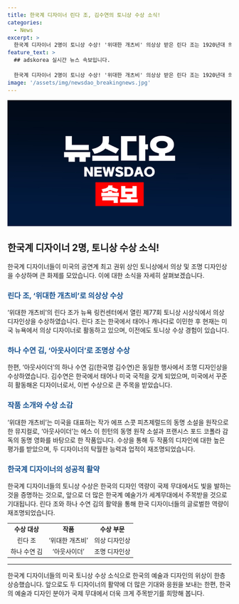 ```yaml
---
title: 한국계 디자이너 린다 조, 김수연의 토니상 수상 소식!
categories:
  - News
excerpt: >
  한국계 디자이너 2명이 토니상 수상! '위대한 개츠비' 의상상 받은 린다 조는 1920년대 의상을 재현, '개츠비' 세계로 관객 몰입시킴. '아웃사이더'의 김수연은 조명상, 브로드웨이 데뷔. 김 감독의 딸로 출생은 미국, 국적도 미국. 10여 년 미국 공연계 활동 후 '아웃사이더'로 토니상 수상, 미디어아트 작가로도 활동 중.
feature_text: >
  ## adskorea 실시간 뉴스 속보입니다.

  한국계 디자이너 2명이 토니상 수상! '위대한 개츠비' 의상상 받은 린다 조는 1920년대 의상을 재현, '개츠비' 세계로 관객 몰입시킴. '아웃사이더'의 김수연은 조명상, 브로드웨이 데뷔. 김 감독의 딸로 출생은 미국, 국적도 미국. 10여 년 미국 공연계 활동 후 '아웃사이더'로 토니상 수상, 미디어아트 작가로도 활동 중.
image: '/assets/img/newsdao_breakingnews.jpg'
---
```

![adskorea 속보](/assets/img/newsdao_breakingnews.jpg)

<h2 data-ke-size="size26">한국계 디자이너 2명, 토니상 수상 소식!</h2>

<p data-ke-size="size16">한국계 디자이너들이 미국의 공연계 최고 권위 상인 토니상에서 의상 및 조명 디자인상을 수상하며 큰 화제를 모았습니다. 이에 대한 소식을 자세히 살펴보겠습니다.</p>

<h3><b><span style="color: #1a5490;">린다 조, ‘위대한 개츠비’로 의상상 수상</span></b></h3>

<p data-ke-size="size16">‘위대한 개츠비’의 린다 조가 뉴욕 링컨센터에서 열린 제77회 토니상 시상식에서 의상 디자인상을 수상하였습니다. 린다 조는 한국에서 태어나 캐나다로 이민한 후 현재는 미국 뉴욕에서 의상 디자이너로 활동하고 있으며, 이전에도 토니상 수상 경험이 있습니다.</p>

<h3><b><span style="color: #1a5490;">하나 수연 김, ‘아웃사이더’로 조명상 수상</span></b></h3>

<p data-ke-size="size16">한편, ‘아웃사이더’의 하나 수연 김(한국명 김수연)은 동일한 행사에서 조명 디자인상을 수상하였습니다. 김수연은 한국에서 태어나 미국 국적을 갖게 되었으며, 미국에서 꾸준히 활동해온 디자이너로서, 이번 수상으로 큰 주목을 받았습니다.</p>

<h3><b><span style="color: #1a5490;">작품 소개와 수상 소감</span></b></h3>

<p data-ke-size="size16">‘위대한 개츠비’는 미국을 대표하는 작가 에프 스콧 피츠제럴드의 동명 소설을 원작으로 한 뮤지컬로, ‘아웃사이더’는 에스 이 힌턴의 동명 원작 소설과 프랜시스 포드 코폴라 감독의 동명 영화를 바탕으로 한 작품입니다. 수상을 통해 두 작품의 디자인에 대한 높은 평가를 받았으며, 두 디자이너의 탁월한 능력과 업적이 재조명되었습니다.</p>

<h3><b><span style="color: #1a5490;">한국계 디자이너의 성공적 활약</span></b></h3>

<p data-ke-size="size16">한국계 디자이너들의 토니상 수상은 한국의 디자인 역량이 국제 무대에서도 빛을 발하는 것을 증명하는 것으로, 앞으로 더 많은 한국계 예술가가 세계무대에서 주목받을 것으로 기대됩니다. 린다 조와 하나 수연 김의 활약을 통해 한국 디자이너들의 글로벌한 역량이 재조명되었습니다.</p>

<table>
  <tbody>
    <tr>
      <td style="text-align: center; height: 17px;"><b>수상 대상</b></td>
      <td style="text-align: center; height: 17px;"><b>작품</b></td>
      <td style="text-align: center; height: 17px;"><b>수상 부문</b></td>
    </tr>
    <tr>
      <td style="text-align: center; height: 17px;">린다 조</td>
      <td style="text-align: center; height: 17px;">‘위대한 개츠비’</td>
      <td style="text-align: center; height: 17px;">의상 디자인상</td>
    </tr>
    <tr>
      <td style="text-align: center; height: 17px;">하나 수연 김</td>
      <td style="text-align: center; height: 17px;">‘아웃사이더’</td>
      <td style="text-align: center; height: 17px;">조명 디자인상</td>
    </tr>
  </tbody>
</table>

<hr>

<p data-ke-size="size16">한국계 디자이너들의 미국 토니상 수상 소식으로 한국의 예술과 디자인의 위상이 한층 상승했습니다. 앞으로도 두 디자이너의 활약에 더 많은 기대와 응원을 보내는 한편, 한국의 예술과 디자인 분야가 국제 무대에서 더욱 크게 주목받기를 희망해 봅니다.</p>

